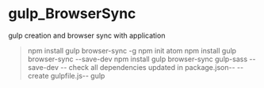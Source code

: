 # gulp_BrowserSync
gulp creation and browser sync with application

> npm install gulp browser-sync -g
> npm init
> atom
> npm install gulp browser-sync --save-dev
> npm install gulp browser-sync gulp-sass --save-dev
-- check all dependencies updated in package.json--
-- create gulpfile.js--
> gulp
